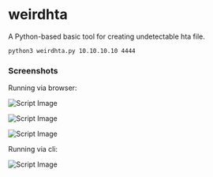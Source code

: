 # weirdhta
A Python-based basic tool for creating undetectable hta file.


```
python3 weirdhta.py 10.10.10.10 4444
```

### Screenshots
Running via browser:


![Script Image](https://i.imgur.com/mb8xvCq.png)

![Script Image](https://i.imgur.com/oE0MtYO.png)

![Script Image](https://i.imgur.com/5DtxvKi.png)


Running via cli:

![Script Image](https://i.imgur.com/xYfALz2.gifv)
